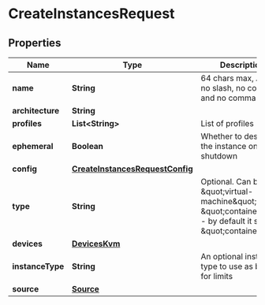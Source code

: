 

# CreateInstancesRequest

## Properties

Name | Type | Description | Notes
------------ | ------------- | ------------- | -------------
**name** | **String** | 64 chars max, ASCII, no slash, no colon and no comma | 
**architecture** | **String** |  | 
**profiles** | **List&lt;String&gt;** | List of profiles | 
**ephemeral** | **Boolean** | Whether to destroy the instance on shutdown | 
**config** | [**CreateInstancesRequestConfig**](CreateInstancesRequestConfig.md) |  | 
**type** | **String** | Optional. Can be \&quot;virtual-machine\&quot;, \&quot;container\&quot; - by default it set to \&quot;container\&quot; |  [optional]
**devices** | [**DevicesKvm**](DevicesKvm.md) |  |  [optional]
**instanceType** | **String** | An optional instance type to use as basis for limits |  [optional]
**source** | [**Source**](Source.md) |  | 



